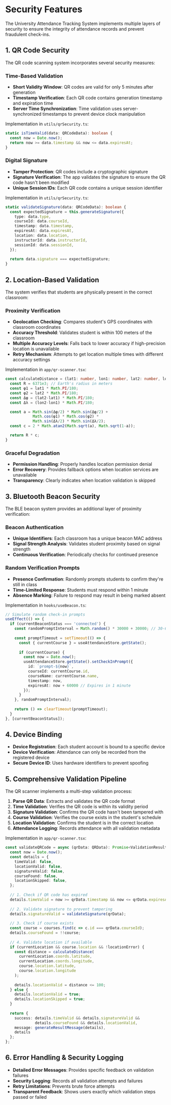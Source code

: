 # Security Features

The University Attendance Tracking System implements multiple layers of security to ensure the integrity of attendance records and prevent fraudulent check-ins.

## 1. QR Code Security

The QR code scanning system incorporates several security measures:

### Time-Based Validation

- **Short Validity Window**: QR codes are valid for only 5 minutes after generation
- **Timestamp Verification**: Each QR code contains generation timestamp and expiration time
- **Server Time Synchronization**: Time validation uses server-synchronized timestamps to prevent device clock manipulation

Implementation in `utils/qrSecurity.ts`:
```typescript
static isTimeValid(data: QRCodeData): boolean {
  const now = Date.now();
  return now >= data.timestamp && now <= data.expiresAt;
}
```

### Digital Signature

- **Tamper Protection**: QR codes include a cryptographic signature
- **Signature Verification**: The app validates the signature to ensure the QR code hasn't been modified
- **Unique Session IDs**: Each QR code contains a unique session identifier

Implementation in `utils/qrSecurity.ts`:
```typescript
static validateSignature(data: QRCodeData): boolean {
  const expectedSignature = this.generateSignature({
    type: data.type,
    courseId: data.courseId,
    timestamp: data.timestamp,
    expiresAt: data.expiresAt,
    location: data.location,
    instructorId: data.instructorId,
    sessionId: data.sessionId,
  });
  
  return data.signature === expectedSignature;
}
```

## 2. Location-Based Validation

The system verifies that students are physically present in the correct classroom:

### Proximity Verification

- **Geolocation Checking**: Compares student's GPS coordinates with classroom coordinates
- **Accuracy Threshold**: Validates student is within 100 meters of the classroom
- **Multiple Accuracy Levels**: Falls back to lower accuracy if high-precision location is unavailable
- **Retry Mechanism**: Attempts to get location multiple times with different accuracy settings

Implementation in `app/qr-scanner.tsx`:
```typescript
const calculateDistance = (lat1: number, lon1: number, lat2: number, lon2: number): number => {
  const R = 6371e3; // Earth's radius in meters
  const φ1 = lat1 * Math.PI/180;
  const φ2 = lat2 * Math.PI/180;
  const Δφ = (lat2-lat1) * Math.PI/180;
  const Δλ = (lon2-lon1) * Math.PI/180;

  const a = Math.sin(Δφ/2) * Math.sin(Δφ/2) +
            Math.cos(φ1) * Math.cos(φ2) *
            Math.sin(Δλ/2) * Math.sin(Δλ/2);
  const c = 2 * Math.atan2(Math.sqrt(a), Math.sqrt(1-a));

  return R * c;
}
```

### Graceful Degradation

- **Permission Handling**: Properly handles location permission denial
- **Error Recovery**: Provides fallback options when location services are unavailable
- **Transparency**: Clearly indicates when location validation is skipped

## 3. Bluetooth Beacon Security

The BLE beacon system provides an additional layer of proximity verification:

### Beacon Authentication

- **Unique Identifiers**: Each classroom has a unique beacon MAC address
- **Signal Strength Analysis**: Validates student proximity based on signal strength
- **Continuous Verification**: Periodically checks for continued presence

### Random Verification Prompts

- **Presence Confirmation**: Randomly prompts students to confirm they're still in class
- **Time-Limited Response**: Students must respond within 1 minute
- **Absence Marking**: Failure to respond may result in being marked absent

Implementation in `hooks/useBeacon.ts`:
```typescript
// Simulate random check-in prompts
useEffect(() => {
  if (currentBeaconStatus === 'connected') {
    const randomPromptInterval = Math.random() * 30000 + 30000; // 30-60 seconds
    
    const promptTimeout = setTimeout(() => {
      const { currentCourse } = useAttendanceStore.getState();
      
      if (currentCourse) {
        const now = Date.now();
        useAttendanceStore.getState().setCheckInPrompt({
          id: `prompt-${now}`,
          courseId: currentCourse.id,
          courseName: currentCourse.name,
          timestamp: now,
          expiresAt: now + 60000 // Expires in 1 minute
        });
      }
    }, randomPromptInterval);
    
    return () => clearTimeout(promptTimeout);
  }
}, [currentBeaconStatus]);
```

## 4. Device Binding

- **Device Registration**: Each student account is bound to a specific device
- **Device Verification**: Attendance can only be recorded from the registered device
- **Secure Device ID**: Uses hardware identifiers to prevent spoofing

## 5. Comprehensive Validation Pipeline

The QR scanner implements a multi-step validation process:

1. **Parse QR Data**: Extracts and validates the QR code format
2. **Time Validation**: Verifies the QR code is within its validity period
3. **Signature Validation**: Confirms the QR code hasn't been tampered with
4. **Course Validation**: Verifies the course exists in the student's schedule
5. **Location Validation**: Confirms the student is in the correct location
6. **Attendance Logging**: Records attendance with all validation metadata

Implementation in `app/qr-scanner.tsx`:
```typescript
const validateQRCode = async (qrData: QRData): Promise<ValidationResult> => {
  const now = Date.now();
  const details = {
    timeValid: false,
    locationValid: false,
    signatureValid: false,
    courseFound: false,
    locationSkipped: false,
  };
  
  // 1. Check if QR code has expired
  details.timeValid = now >= qrData.timestamp && now <= qrData.expiresAt;
  
  // 2. Validate signature to prevent tampering
  details.signatureValid = validateSignature(qrData);
  
  // 3. Check if course exists
  const course = courses.find(c => c.id === qrData.courseId);
  details.courseFound = !!course;
  
  // 4. Validate location if available
  if (currentLocation && course.location && !locationError) {
    const distance = calculateDistance(
      currentLocation.coords.latitude,
      currentLocation.coords.longitude,
      course.location.latitude,
      course.location.longitude
    );
    
    details.locationValid = distance <= 100;
  } else {
    details.locationValid = true;
    details.locationSkipped = true;
  }
  
  return {
    success: details.timeValid && details.signatureValid && 
             details.courseFound && details.locationValid,
    message: generateResultMessage(details),
    details
  };
};
```

## 6. Error Handling & Security Logging

- **Detailed Error Messages**: Provides specific feedback on validation failures
- **Security Logging**: Records all validation attempts and failures
- **Retry Limitations**: Prevents brute force attempts
- **Transparent Feedback**: Shows users exactly which validation steps passed or failed